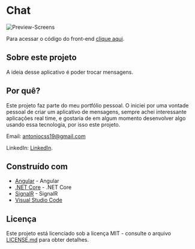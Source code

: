 # Chat

![Preview-Screens](https://github.com/AntonioCesar96/chat-web/blob/master/telas.gif)

Para acessar o código do front-end [clique aqui](https://github.com/AntonioCesar96/chat-web).

## Sobre este projeto

A ideia desse aplicativo é poder trocar mensagens.

## Por quê?

Este projeto faz parte do meu portfólio pessoal.
O iniciei por uma vontade pessoal de criar um aplicativo de mensagens, sempre achei interessante aplicações real time, e gostaria de em algum momento desenvolver algo usando essa tecnologia, por isso este projeto.

Email: antoniocss19@gmail.com

LinkedIn: [LinkedIn](https://www.linkedin.com/in/antonio-cesar-9a78a7ba/).

## Construído com

- [Angular](https://angular.io/) - Angular
- [.NET Core](https://dotnet.microsoft.com/) - .NET Core
- [SignalR](https://dotnet.microsoft.com/apps/aspnet/signalr) - SignalR
- [Visual Studio Code](https://github.com/Microsoft/vscode)

## Licença

Este projeto está licenciado sob a licença MIT - consulte o arquivo [LICENSE.md](https://github.com/AntonioCesar96/chat/blob/master/LICENSE.md) para obter detalhes.

